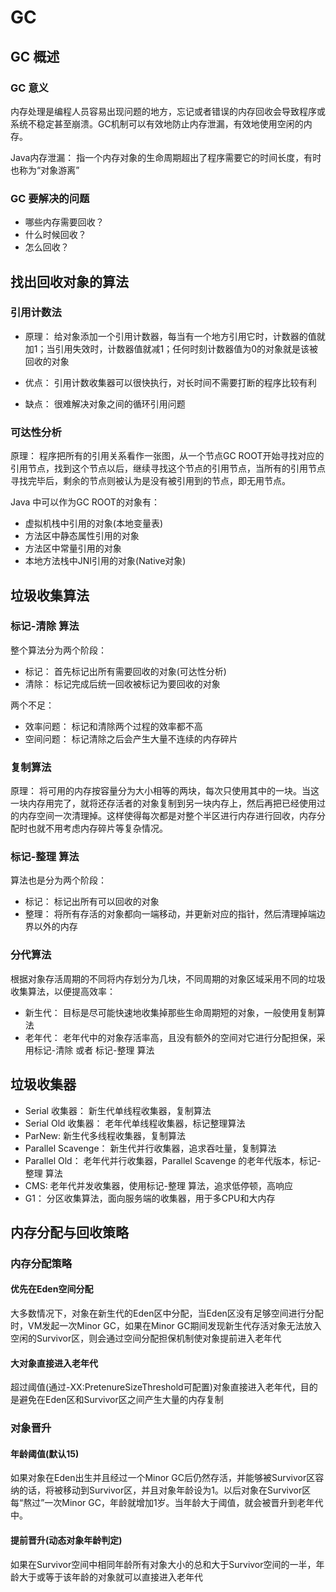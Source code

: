 # GC

## GC 概述

### GC 意义

内存处理是编程人员容易出现问题的地方，忘记或者错误的内存回收会导致程序或系统不稳定甚至崩溃。GC机制可以有效地防止内存泄漏，有效地使用空闲的内存。

Java内存泄漏： 指一个内存对象的生命周期超出了程序需要它的时间长度，有时也称为“对象游离”

### GC 要解决的问题

+ 哪些内存需要回收？
+ 什么时候回收？
+ 怎么回收？

## 找出回收对象的算法

### 引用计数法

+ 原理： 给对象添加一个引用计数器，每当有一个地方引用它时，计数器的值就加1；当引用失效时，计数器值就减1；任何时刻计数器值为0的对象就是该被回收的对象

+ 优点： 引用计数收集器可以很快执行，对长时间不需要打断的程序比较有利

+ 缺点： 很难解决对象之间的循环引用问题

### 可达性分析

原理： 程序把所有的引用关系看作一张图，从一个节点GC ROOT开始寻找对应的引用节点，找到这个节点以后，继续寻找这个节点的引用节点，当所有的引用节点寻找完毕后，剩余的节点则被认为是没有被引用到的节点，即无用节点。

Java 中可以作为GC ROOT的对象有：

+ 虚拟机栈中引用的对象(本地变量表)
+ 方法区中静态属性引用的对象
+ 方法区中常量引用的对象
+ 本地方法栈中JNI引用的对象(Native对象)

## 垃圾收集算法

### 标记-清除 算法

整个算法分为两个阶段：

+ 标记： 首先标记出所有需要回收的对象(可达性分析)
+ 清除： 标记完成后统一回收被标记为要回收的对象

两个不足：

+ 效率问题： 标记和清除两个过程的效率都不高
+ 空间问题： 标记清除之后会产生大量不连续的内存碎片

### 复制算法

原理： 将可用的内存按容量分为大小相等的两块，每次只使用其中的一块。当这一块内存用完了，就将还存活者的对象复制到另一块内存上，然后再把已经使用过的内存空间一次清理掉。这样使得每次都是对整个半区进行内存进行回收，内存分配时也就不用考虑内存碎片等复杂情况。

### 标记-整理 算法

算法也是分为两个阶段：

+ 标记： 标记出所有可以回收的对象
+ 整理： 将所有存活的对象都向一端移动，并更新对应的指针，然后清理掉端边界以外的内存

### 分代算法

根据对象存活周期的不同将内存划分为几块，不同周期的对象区域采用不同的垃圾收集算法，以便提高效率：

+ 新生代： 目标是尽可能快速地收集掉那些生命周期短的对象，一般使用复制算法
+ 老年代： 老年代中的对象存活率高，且没有额外的空间对它进行分配担保，采用标记-清除 或者 标记-整理 算法

## 垃圾收集器

+ Serial 收集器： 新生代单线程收集器，复制算法
+ Serial Old 收集器： 老年代单线程收集器，标记整理算法
+ ParNew: 新生代多线程收集器，复制算法
+ Parallel Scavenge： 新生代并行收集器，追求吞吐量，复制算法
+ Parallel Old： 老年代并行收集器，Parallel Scavenge 的老年代版本，标记-整理 算法
+ CMS: 老年代并发收集器，使用标记-整理 算法，追求低停顿，高响应
+ G1： 分区收集算法，面向服务端的收集器，用于多CPU和大内存

## 内存分配与回收策略

### 内存分配策略

#### 优先在Eden空间分配

大多数情况下，对象在新生代的Eden区中分配，当Eden区没有足够空间进行分配时，VM发起一次Minor GC，如果在Minor GC期间发现新生代存活对象无法放入空闲的Survivor区，则会通过空间分配担保机制使对象提前进入老年代

#### 大对象直接进入老年代

超过阈值(通过-XX:PretenureSizeThreshold可配置)对象直接进入老年代，目的是避免在Eden区和Survivor区之间产生大量的内存复制

### 对象晋升

#### 年龄阈值(默认15)

如果对象在Eden出生并且经过一个Minor GC后仍然存活，并能够被Survivor区容纳的话，将被移动到Survivor区，并且对象年龄设为1。以后对象在Survivor区每“熬过”一次Minor GC，年龄就增加1岁。当年龄大于阈值，就会被晋升到老年代中。

#### 提前晋升(动态对象年龄判定)

如果在Survivor空间中相同年龄所有对象大小的总和大于Survivor空间的一半，年龄大于或等于该年龄的对象就可以直接进入老年代